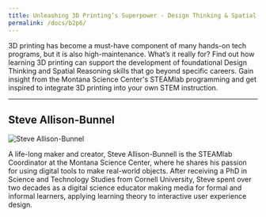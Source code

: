 ```yaml
---
title: Unleashing 3D Printing’s Superpower - Design Thinking & Spatial Reasoning
permalink: /docs/b2p6/
---
```


3D printing has become a must-have component of many hands-on tech programs, but it is also high-maintenance. What’s it really for? Find out how learning 3D printing can support the development of foundational Design Thinking and Spatial Reasoning skills that go beyond specific careers. Gain insight from the Montana Science Center's STEAMlab programming and get inspired to integrate 3D printing into your own STEM instruction.

***

## Steve Allison-Bunnel

![Steve Allison-Bunnel](../monday/breakout2/images/steve.jpeg)

A life-long maker and creator, Steve Allison-Bunnell is the STEAMlab Coordinator at the Montana Science Center, where he shares his passion for using digital tools to make real-world objects. After receiving a PhD in Science and Technology Studies from Cornell University, Steve spent over two decades as a digital science educator making media for formal and informal learners, applying learning theory to interactive user experience design.